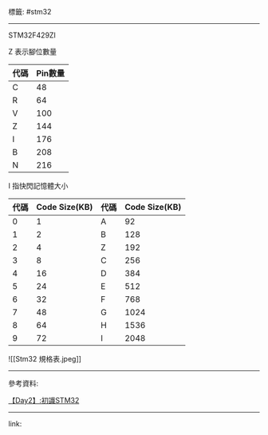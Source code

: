 標籤: #stm32

---

STM32F429ZI

Z 表示腳位數量

| 代碼 | Pin數量 |
| ---- | ------- |
| C    | 48      |
| R    | 64      |
| V    | 100     |
| Z    | 144     |
| I    | 176     |
| B    | 208     |
| N    | 216     | 

I 指快閃記憶體大小

| 代碼 | Code Size(KB) | 代碼 | Code Size(KB) |
| ---- | ------------- | ---- | ------------- |
| 0    | 1             | A    | 92            |
| 1    | 2             | B    | 128           |
| 2    | 4             | Z    | 192           |
| 3    | 8             | C    | 256           |
| 4    | 16            | D    | 384           |
| 5    | 24            | E    | 512           |
| 6    | 32            | F    | 768           |
| 7    | 48            | G    | 1024          |
| 8    | 64            | H    | 1536          |
| 9    | 72            | I    | 2048          | 

![[Stm32 規格表.jpeg]]

---

參考資料:

[【Day2】:初識STM32](https://ithelp.ithome.com.tw/articles/10264112)

---

link:

